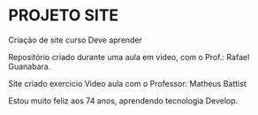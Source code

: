 # PROJETO SITE
 Criação de  site curso Deve aprender 

Repositório criado durante uma aula em video, com o  Prof.: Rafael Guanabara.

Site criado exercicio Video aula com o Professor: Matheus Battist

Estou muito feliz  aos 74 anos, aprendendo  tecnologia Develop.
